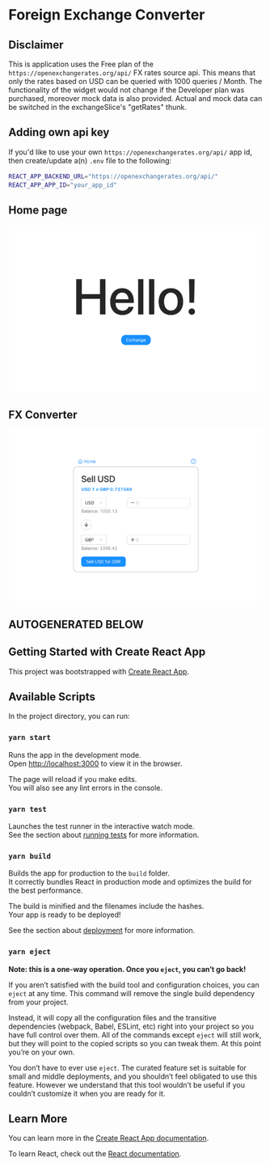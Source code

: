 # Foreign Exchange Converter

## Disclaimer

This is application uses the Free plan of the ```https://openexchangerates.org/api/``` FX rates source api. This means that only the rates based on USD can be queried with 1000 queries / Month. The functionality of the widget would not change if the Developer plan was purchased, moreover mock data is also provided. Actual and mock data can be switched in the exchangeSlice's \"getRates\" thunk.

## Adding own api key

If you'd like to use your own ```https://openexchangerates.org/api/``` app id, then create/update a(n) ```.env``` file to the following:

```bash
REACT_APP_BACKEND_URL="https://openexchangerates.org/api/"
REACT_APP_APP_ID="your_app_id"
```

## Home page

![HomePage](./src/assets/HomePage.png)

## FX Converter

![Converter](./src/assets/Converter.png)

## AUTOGENERATED BELOW

## Getting Started with Create React App

This project was bootstrapped with [Create React App](https://github.com/facebook/create-react-app).

## Available Scripts

In the project directory, you can run:

### `yarn start`

Runs the app in the development mode.\
Open [http://localhost:3000](http://localhost:3000) to view it in the browser.

The page will reload if you make edits.\
You will also see any lint errors in the console.

### `yarn test`

Launches the test runner in the interactive watch mode.\
See the section about [running tests](https://facebook.github.io/create-react-app/docs/running-tests) for more information.

### `yarn build`

Builds the app for production to the `build` folder.\
It correctly bundles React in production mode and optimizes the build for the best performance.

The build is minified and the filenames include the hashes.\
Your app is ready to be deployed!

See the section about [deployment](https://facebook.github.io/create-react-app/docs/deployment) for more information.

### `yarn eject`

**Note: this is a one-way operation. Once you `eject`, you can’t go back!**

If you aren’t satisfied with the build tool and configuration choices, you can `eject` at any time. This command will remove the single build dependency from your project.

Instead, it will copy all the configuration files and the transitive dependencies (webpack, Babel, ESLint, etc) right into your project so you have full control over them. All of the commands except `eject` will still work, but they will point to the copied scripts so you can tweak them. At this point you’re on your own.

You don’t have to ever use `eject`. The curated feature set is suitable for small and middle deployments, and you shouldn’t feel obligated to use this feature. However we understand that this tool wouldn’t be useful if you couldn’t customize it when you are ready for it.

## Learn More

You can learn more in the [Create React App documentation](https://facebook.github.io/create-react-app/docs/getting-started).

To learn React, check out the [React documentation](https://reactjs.org/).
